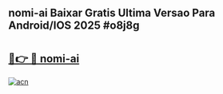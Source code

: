## nomi-ai Baixar Gratis Ultima Versao Para Android/IOS 2025 #o8j8g

# <h2><a href="https://ainizakaria.my?title=nomi-ai&ref=20M">🔗👉 🔴 nomi-ai</a></h2>

[![acn](https://github.com/user-attachments/assets/0f9c940e-d8b0-45ae-aac7-cd30a18b3e1c)](https://ainizakaria.my?title=nomi-ai&ref=20M)

